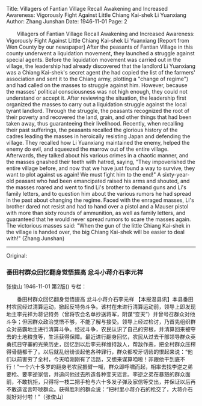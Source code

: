 Title: Villagers of Fantian Village Recall Awakening and Increased Awareness: Vigorously Fight Against Little Chiang Kai-shek Li Yuanxiang
Author: Zhang Junshan
Date: 1946-11-01
Page: 2

　　Villagers of Fantian Village Recall Awakening and Increased Awareness:
    Vigorously Fight Against Little Chiang Kai-shek Li Yuanxiang
    [Report from Wen County by our newspaper] After the peasants of Fantian Village in this county underwent a liquidation movement, they launched a struggle against special agents. Before the liquidation movement was carried out in the village, the leadership had already discovered that the landlord Li Yuanxiang was a Chiang Kai-shek's secret agent (he had copied the list of the farmers' association and sent it to the Chiang army, plotting a "change of regime") and had called on the masses to struggle against him. However, because the masses' political consciousness was not high enough, they could not understand or accept it. After reviewing the situation, the leadership first organized the masses to carry out a liquidation struggle against the local tyrant landlord. Through the struggle, the peasants recognized the root of their poverty and recovered the land, grain, and other things that had been taken away, thus guaranteeing their livelihood. Recently, when recalling their past sufferings, the peasants recalled the glorious history of the cadres leading the masses in heroically resisting Japan and defending the village. They recalled how Li Yuanxiang maintained the enemy, helped the enemy do evil, and squeezed the marrow out of the entire village. Afterwards, they talked about his various crimes in a chaotic manner, and the masses gnashed their teeth with hatred, saying, "They impoverished the entire village before, and now that we have just found a way to survive, they want to plot against us again! We must fight him to the end!" A sixty-year-old peasant who had been emancipated raised his arms and shouted, and the masses roared and went to find Li's brother to demand guns and Li's family letters, and to question him about the various rumors he had spread in the past about changing the regime. Faced with the enraged masses, Li's brother dared not resist and had to hand over a pistol and a Mauser pistol with more than sixty rounds of ammunition, as well as family letters, and guaranteed that he would never spread rumors to scare the masses again. The victorious masses said: "When the gun of the little Chiang Kai-shek in the village is handed over, the big Chiang Kai-shek will be easier to deal with!" (Zhang Junshan)



<hr /> 

Original: 


### 番田村群众回忆翻身觉悟提高  忿斗小蒋介石李元祥
张俊山
1946-11-01
第2版()
专栏：

　　番田村群众回忆翻身觉悟提高
    忿斗小蒋介石李元祥
    【本报温县讯】本县番田村农民经过清算运动，掀起反特务斗争。该村在未进行清算运动前，领导上即发现地主李元祥为蒋记特务（曾将农会名单抄送蒋军，阴谋“变天”）并曾号召群众对他斗争；但因群众政治觉悟不够，不能了解与接受。领导上经过检讨，乃首先组织群众对恶霸地主进行清算斗争。经过斗争，农民认识了自己的穷根，并清算回来被夺去的土地粮食等，生活获得保障。最近进行翻身回忆，农民从过去干部领导群众英勇抗日守寨的光荣历史，回忆到以后李元祥维持敌人，帮敌作恶，把全村群众压榨得骨髓都干了。以后就乱纷纷谈起他各种罪行，群众都咬牙切齿的恨起来说：“他们以前害穷了全村，今天咱刚刚有了活路，又想来谋算咱啦！非跟他干到底不行！”一个六十多岁的翻身老农民振臂一喊，群众即呼啸而起，相率去找李逆之弟要枪、要李逆家信，并追问他过去所造各种变天谣言。李逆之弟在暴怒的群众面前，不敢抗拒，只得将一枝二把手枪与六十多发子弹及家信等交出，并保证以后再不敢造谣言吓唬群众。获得胜利的群众说：“把村里小蒋介石的枪交了，大蒋介石就好对付啦！”（张俊山）
